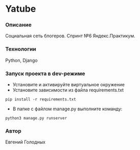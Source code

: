 # Yatube
### Описание
Социальная сеть блогеров. Cпринт №6 Яндекс.Практикум.
### Технологии
Python, Django
### Запуск проекта в dev-режиме
- Установите и активируйте виртуальное окружение
- Установите зависимости из файла requirements.txt
```
pip install -r requirements.txt
``` 
- В папке с файлом manage.py выполните команду:
```
python3 manage.py runserver
```
### Автор
Евгений Голодных 
